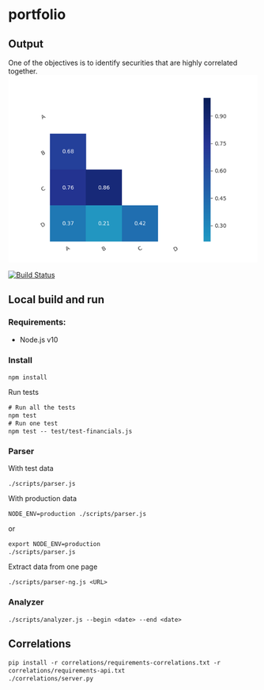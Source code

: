 # portfolio

## Output
One of the objectives is to identify securities that are highly correlated together.
![Example of output](correlations/picture.png "Example of output")

[![Build Status](https://www.travis-ci.com/egenerat/portfolio.svg?branch=master)](https://www.travis-ci.com/egenerat/portfolio)


## Local build and run


### Requirements:
- Node.js v10


### Install
```
npm install
```

Run tests
```
# Run all the tests
npm test
# Run one test
npm test -- test/test-financials.js
```

### Parser
With test data
```
./scripts/parser.js
```

With production data
```
NODE_ENV=production ./scripts/parser.js
```
or
```
export NODE_ENV=production
./scripts/parser.js
```

Extract data from one page
```
./scripts/parser-ng.js <URL>
```

### Analyzer

```
./scripts/analyzer.js --begin <date> --end <date>
```

## Correlations
```
pip install -r correlations/requirements-correlations.txt -r correlations/requirements-api.txt
./correlations/server.py
```